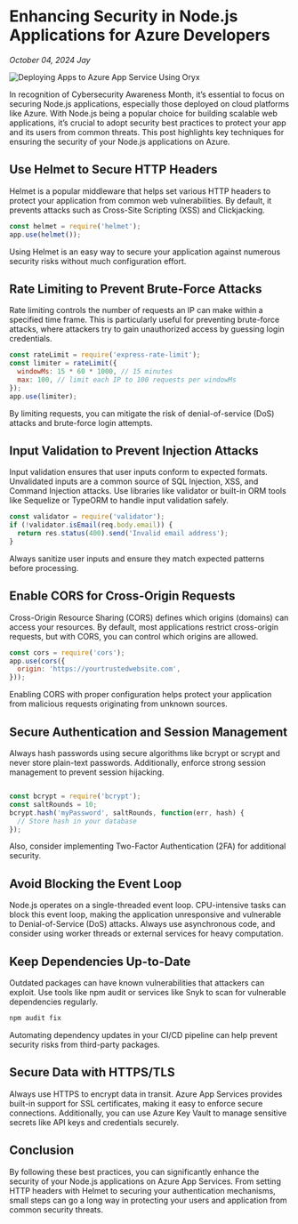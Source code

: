 # Enhancing Security in Node.js Applications for Azure Developers
*October 04, 2024*
*Jay*

![Deploying Apps to Azure App Service Using Oryx](/images/blog/enhancing_security_in_nodejs_applications_for_azure_developers.png)

In recognition of Cybersecurity Awareness Month, it’s essential to focus on securing Node.js applications, especially those deployed on cloud platforms like Azure. <!--truncate-->With Node.js being a popular choice for building scalable web applications, it’s crucial to adopt security best practices to protect your app and its users from common threats. This post highlights key techniques for ensuring the security of your Node.js applications on Azure.

## Use Helmet to Secure HTTP Headers
Helmet is a popular middleware that helps set various HTTP headers to protect your application from common web vulnerabilities. By default, it prevents attacks such as Cross-Site Scripting (XSS) and Clickjacking.

```javascript
const helmet = require('helmet');
app.use(helmet());
```
Using Helmet is an easy way to secure your application against numerous security risks without much configuration effort.

## Rate Limiting to Prevent Brute-Force Attacks
Rate limiting controls the number of requests an IP can make within a specified time frame. This is particularly useful for preventing brute-force attacks, where attackers try to gain unauthorized access by guessing login credentials.

```javascript
const rateLimit = require('express-rate-limit');
const limiter = rateLimit({
  windowMs: 15 * 60 * 1000, // 15 minutes
  max: 100, // limit each IP to 100 requests per windowMs
});
app.use(limiter);
```
By limiting requests, you can mitigate the risk of denial-of-service (DoS) attacks and brute-force login attempts.

## Input Validation to Prevent Injection Attacks
Input validation ensures that user inputs conform to expected formats. Unvalidated inputs are a common source of SQL Injection, XSS, and Command Injection attacks. Use libraries like validator or built-in ORM tools like Sequelize or TypeORM to handle input validation safely.

```javascript
const validator = require('validator');
if (!validator.isEmail(req.body.email)) {
  return res.status(400).send('Invalid email address');
}
```
Always sanitize user inputs and ensure they match expected patterns before processing.

## Enable CORS for Cross-Origin Requests
Cross-Origin Resource Sharing (CORS) defines which origins (domains) can access your resources. By default, most applications restrict cross-origin requests, but with CORS, you can control which origins are allowed.

```javascript
const cors = require('cors');
app.use(cors({
  origin: 'https://yourtrustedwebsite.com',
}));
```
Enabling CORS with proper configuration helps protect your application from malicious requests originating from unknown sources.

## Secure Authentication and Session Management
Always hash passwords using secure algorithms like bcrypt or scrypt and never store plain-text passwords. Additionally, enforce strong session management to prevent session hijacking.

```javascript

const bcrypt = require('bcrypt');
const saltRounds = 10;
bcrypt.hash('myPassword', saltRounds, function(err, hash) {
  // Store hash in your database
});
```
Also, consider implementing Two-Factor Authentication (2FA) for additional security.

## Avoid Blocking the Event Loop
Node.js operates on a single-threaded event loop. CPU-intensive tasks can block this event loop, making the application unresponsive and vulnerable to Denial-of-Service (DoS) attacks. Always use asynchronous code, and consider using worker threads or external services for heavy computation.

## Keep Dependencies Up-to-Date
Outdated packages can have known vulnerabilities that attackers can exploit. Use tools like npm audit or services like Snyk to scan for vulnerable dependencies regularly.

```bash
npm audit fix
```
Automating dependency updates in your CI/CD pipeline can help prevent security risks from third-party packages.

## Secure Data with HTTPS/TLS
Always use HTTPS to encrypt data in transit. Azure App Services provides built-in support for SSL certificates, making it easy to enforce secure connections. Additionally, you can use Azure Key Vault to manage sensitive secrets like API keys and credentials securely.

## Conclusion
By following these best practices, you can significantly enhance the security of your Node.js applications on Azure App Services. From setting HTTP headers with Helmet to securing your authentication mechanisms, small steps can go a long way in protecting your users and application from common security threats.